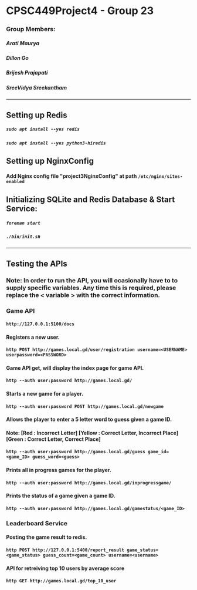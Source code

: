 # CPSC449Project4 - Group 23

### Group Members:
##### Arati Maurya
##### Dillon Go
##### Brijesh Prajapati
##### SreeVidya Sreekantham
---
## **Setting up Redis**
##### `sudo apt install --yes redis`
##### `sudo apt install --yes python3-hiredis`

## **Setting up NginxConfig**
#### Add Nginx config file "project3NginxConfig"  at path `/etc/nginx/sites-enabled`

## **Initializing SQLite and Redis Database & Start Service:**

##### `foreman start`
##### `./bin/init.sh`


---
## **Testing the APIs**
### Note: In order to run the API, you will ocasionally have to to supply specific variables. Any time this is required, please replace the < variable > with the correct information.

### **Game API**
#### `http://127.0.0.1:5100/docs`

#### Registers a new user.
#### `http POST http://games.local.gd/user/registration username=<USERNAME> userpassword=<PASSWORD>`

#### Game API get, will display the index page for game API.
#### `http --auth user:password http://games.local.gd/` 

#### Starts a new game for a player.
#### `http --auth user:password POST http://games.local.gd/newgame`

#### Allows the player to enter a 5 letter word to guess given a game ID.
#### Note: [Red : Incorrect Letter] [Yellow : Correct Letter, Incorrect Place] [Green : Correct Letter, Correct Place]
#### `http --auth user:password http://games.local.gd/guess game_id=<game_ID> guess_word=<guess>`

#### Prints all in progress games for the player.
#### `http --auth user:password http://games.local.gd/inprogressgame/`

#### Prints the status of a game given a game ID.
#### `http --auth user:password http://games.local.gd/gamestatus/<game_ID>`


### **Leaderboard Service**

#### Posting the game result to redis.
#### `http POST http://127.0.0.1:5400/report_result game_status=<game_status> guess_count=<game_count> username=<username>`

#### API for retreiving top 10 users by average score
#### `http GET http://games.local.gd/top_10_user`



